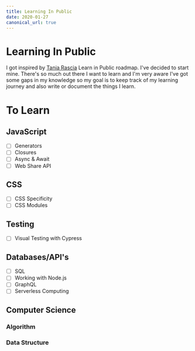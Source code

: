 ```yaml
---
title: Learning In Public
date: 2020-01-27
canonical_url: true
---
```


# Learning In Public
I got inspired by [Tania Rascia](https://www.taniarascia.com/learn) Learn in Public roadmap. I've decided to start mine. There's so much out there I want to learn and I'm very aware I've got some gaps in my knowledge so my goal is to keep track of my learning journey and also write or document the things I learn.

# To Learn

## JavaScript
- [ ] Generators
- [ ] Closures
- [ ] Async & Await
- [ ] Web Share API

## CSS
- [ ] CSS Specificity
- [ ] CSS Modules

## Testing
- [ ] Visual Testing with Cypress

## Databases/API's
- [ ] SQL
- [ ] Working with Node.js
- [ ] GraphQL 
- [ ] Serverless Computing

## Computer Science

### Algorithm

### Data Structure


